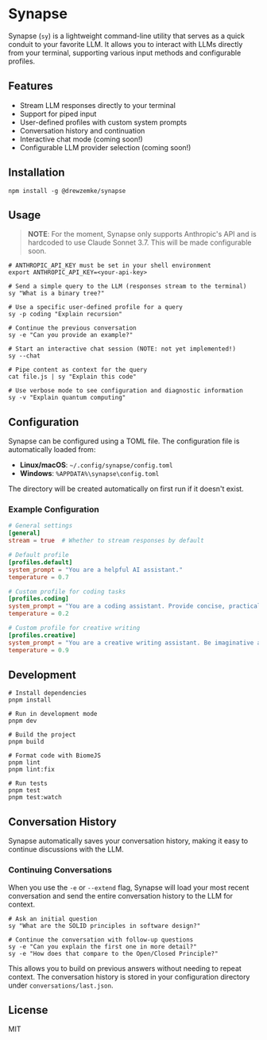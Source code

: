 # Synapse

Synapse (`sy`) is a lightweight command-line utility that serves as a quick conduit to your favorite LLM. It allows you to interact with LLMs directly from your terminal, supporting various input methods and configurable profiles.

## Features

- Stream LLM responses directly to your terminal
- Support for piped input
- User-defined profiles with custom system prompts
- Conversation history and continuation
- Interactive chat mode (coming soon!)
- Configurable LLM provider selection (coming soon!)

## Installation

```shell
npm install -g @drewzemke/synapse
```

## Usage

> **NOTE**: For the moment, Synapse only supports Anthropic's API and is hardcoded to use Claude Sonnet 3.7. This will be made configurable soon.

```shell
# ANTHROPIC_API_KEY must be set in your shell environment
export ANTHROPIC_API_KEY=<your-api-key>

# Send a simple query to the LLM (responses stream to the terminal)
sy "What is a binary tree?"

# Use a specific user-defined profile for a query
sy -p coding "Explain recursion"

# Continue the previous conversation
sy -e "Can you provide an example?"

# Start an interactive chat session (NOTE: not yet implemented!)
sy --chat

# Pipe content as context for the query
cat file.js | sy "Explain this code"

# Use verbose mode to see configuration and diagnostic information
sy -v "Explain quantum computing"
```


## Configuration

Synapse can be configured using a TOML file. The configuration file is automatically loaded from:

- **Linux/macOS**: `~/.config/synapse/config.toml`
- **Windows**: `%APPDATA%\synapse\config.toml`

The directory will be created automatically on first run if it doesn't exist.

### Example Configuration

```toml
# General settings
[general]
stream = true  # Whether to stream responses by default

# Default profile
[profiles.default]
system_prompt = "You are a helpful AI assistant."
temperature = 0.7

# Custom profile for coding tasks
[profiles.coding]
system_prompt = "You are a coding assistant. Provide concise, practical answers with code examples."
temperature = 0.2

# Custom profile for creative writing
[profiles.creative]
system_prompt = "You are a creative writing assistant. Be imaginative and inspiring."
temperature = 0.9
```

## Development

```shell
# Install dependencies
pnpm install

# Run in development mode
pnpm dev

# Build the project
pnpm build

# Format code with BiomeJS
pnpm lint
pnpm lint:fix

# Run tests
pnpm test
pnpm test:watch
```

## Conversation History

Synapse automatically saves your conversation history, making it easy to continue discussions with the LLM.

### Continuing Conversations

When you use the `-e` or `--extend` flag, Synapse will load your most recent conversation and send the entire conversation history to the LLM for context.

```shell
# Ask an initial question
sy "What are the SOLID principles in software design?"

# Continue the conversation with follow-up questions
sy -e "Can you explain the first one in more detail?"
sy -e "How does that compare to the Open/Closed Principle?"
```

This allows you to build on previous answers without needing to repeat context. The conversation history is stored in your configuration directory under `conversations/last.json`.

## License

MIT
